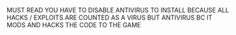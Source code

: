 MUST READ YOU HAVE TO DISABLE ANTIVIRUS TO INSTALL BECAUSE ALL HACKS / EXPLOITS ARE COUNTED AS A VIRUS BUT ANTIVIRUS BC IT MODS AND HACKS THE CODE TO THE GAME
